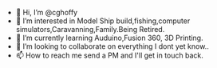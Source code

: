 - 👋 Hi, I’m @cghoffy
- 👀 I’m interested in Model Ship build,fishing,computer simulators,Caravanning,Family.Being Retired.
- 🌱 I’m currently learning Auduino,Fusion 360, 3D Printing.
- 💞️ I’m looking to collaborate on everything I dont yet know..
- 📫 How to reach me send a PM and I'll get in touch back.

<!---
cghoffy/cghoffy is a ✨ special ✨ repository because its `README.md` (this file) appears on your GitHub profile.
You can click the Preview link to take a look at your changes.
--->

